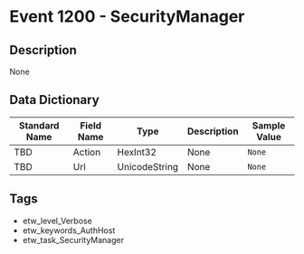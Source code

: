 # Event 1200 - SecurityManager

## Description
None

## Data Dictionary
|Standard Name|Field Name|Type|Description|Sample Value|
|---|---|---|---|---|
|TBD|Action|HexInt32|None|`None`|
|TBD|Url|UnicodeString|None|`None`|

## Tags
* etw_level_Verbose
* etw_keywords_AuthHost
* etw_task_SecurityManager